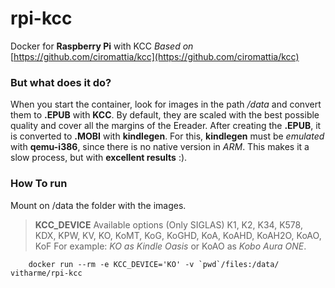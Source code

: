 # rpi-kcc
Docker for **Raspberry Pi** with KCC
*Based on* [https://github.com/ciromattia/kcc](https://github.com/ciromattia/kcc)
### But what does it do?
When you start the container, look for images in the path */data* and convert them to **.EPUB** with **KCC**.
By default, they are scaled with the best possible quality and cover all the margins of the Ereader.
After creating the **.EPUB**, it is converted to **.MOBI** with **kindlegen**.
For this, **kindlegen** must be *emulated* with **qemu-i386**, since there is no native version in *ARM*.
This makes it a slow process, but with **excellent results** :).
### How To run
Mount on /data the folder with the images.
> **KCC_DEVICE** Available options (Only SIGLAS)
> K1, K2, K34, K578, KDX, KPW, KV, KO, KoMT, KoG, KoGHD, KoA, KoAHD, KoAH2O, KoAO, KoF
For example: *KO as Kindle Oasis* or KoAO as *Kobo Aura ONE*.
```
    docker run --rm -e KCC_DEVICE='KO' -v `pwd`/files:/data/ vitharme/rpi-kcc
